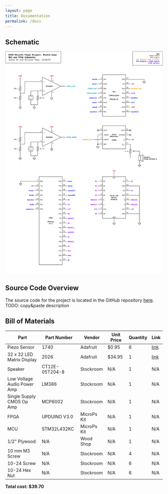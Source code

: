 ```yaml
---
layout: page
title: Documentation
permalink: /docs
---
```


## Schematic

![Schematic](./assets/schematics/Schematic.png)

## Source Code Overview

The source code for the project is located in the GitHub repository [here](https://github.com/julia-du/Rhythm-Game/tree/main/src).
TODO: copy&paste description

## Bill of Materials

| Part | Part Number | Vendor | Unit Price | Quantity | Link |
| ---- | ----------- | ------ | ---------- | -------- | ---- |
| Piezo Sensor | 1740 | Adafruit | $0.95 | 6 | [link](https://www.adafruit.com/product/1740) |
| 32 x 32 LED Matrix Display | 2026 | Adafruit | $34.95 | 1 | [link](https://www.adafruit.com/product/2026) |
| Speaker | CT12E-05T204-8 | Stockroom | N/A | 1 | N/A |
| Low Voltage Audio Power Amp | LM386 | Stockroom | N/A | 1 | N/A |
| Single Supply CMOS Op Amp | MCP6002 | Stockroom | N/A | 1 | N/A |
| FPGA | UPDUINO V3.0 | MicroPs Kit | N/A | 1 | N/A |
| MCU | STM32L432KC | MicroPs Kit | N/A | 1 | N/A |
| 1/2" Plywood | N/A | Wood Shop | N/A | 1 | N/A |
| 10 mm M3 Screw | N/A | Stockroom | N/A | 4 | N/A |
| 10-24 Screw | N/A | Stockroom | N/A | 6 | N/A |
| 10-24 Hex Nut | N/A | Stockroom | N/A | 6 | N/A |

**Total cost: $39.70**
